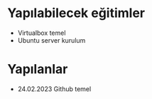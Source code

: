 # Yapılabilecek eğitimler
- Virtualbox temel
- Ubuntu server kurulum

# Yapılanlar
- 24.02.2023  Github temel
